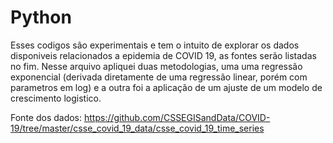 # Python

Esses codigos são experimentais e tem o intuito de explorar os dados disponiveis relacionados a epidemia de COVID 19, as fontes serão
listadas no fim. Nesse arquivo apliquei duas metodologias, uma uma regressão exponencial (derivada diretamente de uma regressão linear,
porém com parametros em log) e a outra foi a aplicação de um ajuste de um modelo de crescimento logistico.

Fonte dos dados: https://github.com/CSSEGISandData/COVID-19/tree/master/csse_covid_19_data/csse_covid_19_time_series
